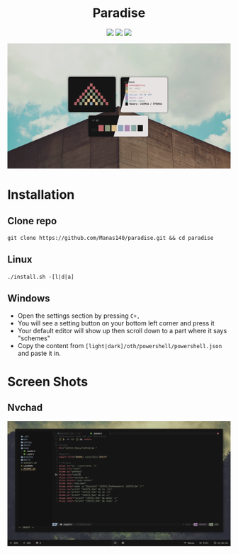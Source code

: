 <h1 align="center">Paradise</h1>

<p align="center">
    <a href="https://github.com/Manas140/paradise/stargazers"><img src="https://img.shields.io/github/stars/Manas140/paradise?colorA=151515&colorB=B66467&style=for-the-badge&logo=starship"></a>
    <a href="https://github.com/Manas140/paradise/issues"><img src="https://img.shields.io/github/issues/Manas140/paradise?colorA=151515&colorB=8C977D&style=for-the-badge&logo=bugatti"></a>
    <a href="https://github.com/Manas140/paradise/network/members"><img src="https://img.shields.io/github/forks/Manas140/paradise?colorA=151515&colorB=D9BC8C&style=for-the-badge&logo=github"></a>
</p>

<p align="center">
  <img src="./preview/preview.png">
</p>

# Installation
## Clone repo

```
git clone https://github.com/Manas140/paradise.git && cd paradise
```
## Linux

```
./install.sh -[l|d|a]
```

## Windows

- Open the settings section by pressing `C+,`
- You will see a setting button on your bottom left corner and press it
- Your default editor will show up then scroll down to a part where it says "schemes"
- Copy the content from `[light|dark]/oth/powershell/powershell.json` and paste it in.

# Screen Shots
## Nvchad
<p align="center">
  <img src="./preview/nvchad-preview.png">
</p>